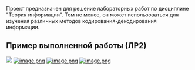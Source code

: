 Проект предназначен для решение лабораторных работ по дисциплине "Теория информации".
Тем не менее, он может использоваться для изучения различных методов кодирования-декодирования информации.

## Пример выполненной работы (ЛР2)
![](https://i.postimg.cc/q7JNQWJs/Pasted-image-20240302105145.png)
[![image.png](https://i.postimg.cc/sfhpNQdw/image.png)](https://postimg.cc/4nX7K339)![]()
[![image.png](https://i.postimg.cc/sDzwP9Qp/image.png)](https://postimg.cc/14WGsFKt)
[![image.png](https://i.postimg.cc/Kz9sp16Z/image.png)](https://postimg.cc/hzdrft4w)
